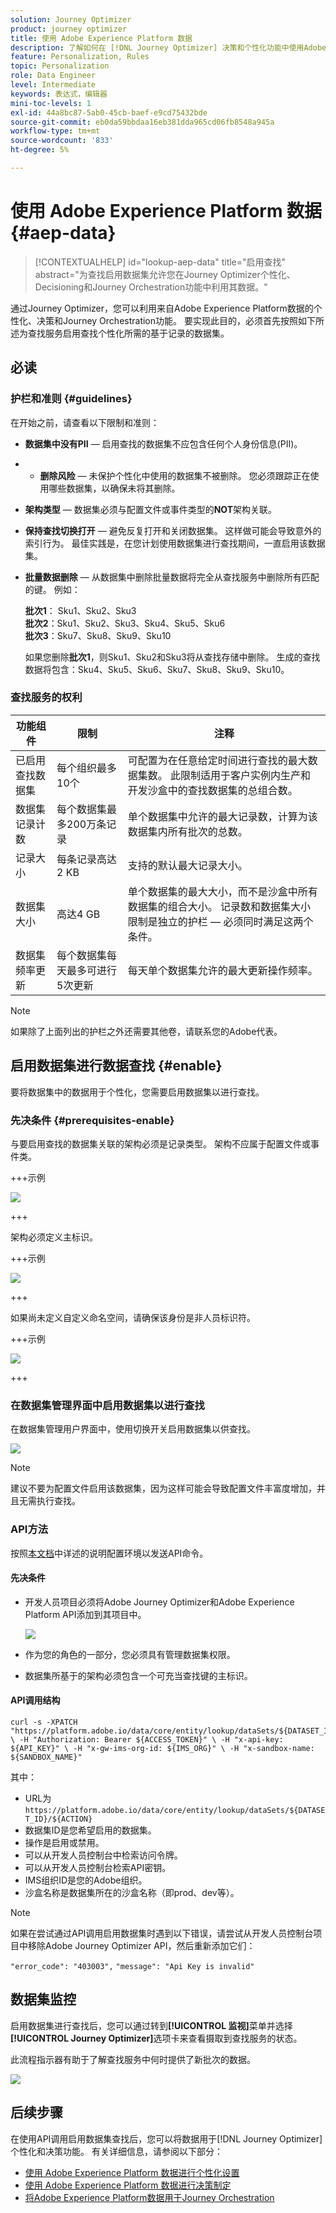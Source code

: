 ```yaml
---
solution: Journey Optimizer
product: journey optimizer
title: 使用 Adobe Experience Platform 数据
description: 了解如何在 [!DNL Journey Optimizer] 决策和个性化功能中使用Adobe Experience Platform数据集。
feature: Personalization, Rules
topic: Personalization
role: Data Engineer
level: Intermediate
keywords: 表达式，编辑器
mini-toc-levels: 1
exl-id: 44a8bc87-5ab0-45cb-baef-e9cd75432bde
source-git-commit: eb0da59bbdaa16eb381dda965cd06fb8548a945a
workflow-type: tm+mt
source-wordcount: '833'
ht-degree: 5%

---
```


# 使用 Adobe Experience Platform 数据 {#aep-data}

>[!CONTEXTUALHELP]
>id="lookup-aep-data"
>title="启用查找"
>abstract="为查找启用数据集允许您在Journey Optimizer个性化、Decisioning和Journey Orchestration功能中利用其数据。"

通过Journey Optimizer，您可以利用来自Adobe Experience Platform数据的个性化、决策和Journey Orchestration功能。 要实现此目的，必须首先按照如下所述为查找服务启用查找个性化所需的基于记录的数据集。

## 必读

### 护栏和准则 {#guidelines}

在开始之前，请查看以下限制和准则：

* **数据集中没有PII** — 启用查找的数据集不应包含任何个人身份信息(PII)。

* 
   * **删除风险** — 未保护个性化中使用的数据集不被删除。 您必须跟踪正在使用哪些数据集，以确保未将其删除。

* **架构类型** — 数据集必须与配置文件或事件类型的&#x200B;**NOT**&#x200B;架构关联。

* **保持查找切换打开** — 避免反复打开和关闭数据集。 这样做可能会导致意外的索引行为。 最佳实践是，在您计划使用数据集进行查找期间，一直启用该数据集。

* **批量数据删除** — 从数据集中删除批量数据将完全从查找服务中删除所有匹配的键。 例如：

  **批次1**： Sku1、Sku2、Sku3\
  **批次2**：Sku1、Sku2、Sku3、Sku4、Sku5、Sku6\
  **批次3**：Sku7、Sku8、Sku9、Sku10

  如果您删除&#x200B;**批次1**，则Sku1、Sku2和Sku3将从查找存储中删除。 生成的查找数据将包含：Sku4、Sku5、Sku6、Sku7、Sku8、Sku9、Sku10。

### 查找服务的权利

| 功能组件 | 限制 | 注释 |
| ------- | ------- | ------- |
| 已启用查找数据集 | 每个组织最多10个 | 可配置为在任意给定时间进行查找的最大数据集数。 此限制适用于客户实例内生产和开发沙盒中的查找数据集的总组合数。 |
| 数据集记录计数 | 每个数据集最多200万条记录 | 单个数据集中允许的最大记录数，计算为该数据集内所有批次的总数。 |
| 记录大小 | 每条记录高达2 KB | 支持的默认最大记录大小。 |
| 数据集大小 | 高达4 GB | 单个数据集的最大大小，而不是沙盒中所有数据集的组合大小。 记录数和数据集大小限制是独立的护栏 — 必须同时满足这两个条件。 |
| 数据集频率更新 | 每个数据集每天最多可进行5次更新 | 每天单个数据集允许的最大更新操作频率。 |

>[!NOTE]
>
>如果除了上面列出的护栏之外还需要其他卷，请联系您的Adobe代表。

## 启用数据集进行数据查找 {#enable}

要将数据集中的数据用于个性化，您需要启用数据集以进行查找。

### 先决条件 {#prerequisites-enable}

与要启用查找的数据集关联的架构必须是记录类型。 架构不应属于配置文件或事件类。

+++示例

![](assets/data-lookup-schema.png)

+++

架构必须定义主标识。

+++示例

![](assets/data-lookup-primary.png)

+++

如果尚未定义自定义命名空间，请确保该身份是非人员标识符。

+++示例

![](assets/aep-data-namespace.png)

+++

### 在数据集管理界面中启用数据集以进行查找

在数据集管理用户界面中，使用切换开关启用数据集以供查找。

![](assets/aep-data-enable.png)

>[!NOTE]
>
>建议不要为配置文件启用该数据集，因为这样可能会导致配置文件丰富度增加，并且无需执行查找。

### API方法

按照[本文档](https://developer.adobe.com/journey-optimizer-apis/references/authentication/)中详述的说明配置环境以发送API命令。

#### 先决条件

* 开发人员项目必须将Adobe Journey Optimizer和Adobe Experience Platform API添加到其项目中。

  ![](assets/aep-data-api.png)

* 作为您的角色的一部分，您必须具有管理数据集权限。

* 数据集所基于的架构必须包含一个可充当查找键的主标识。

#### API调用结构

```shell
curl -s -XPATCH "https://platform.adobe.io/data/core/entity/lookup/dataSets/${DATASET_ID}/${ACTION}" \ -H "Authorization: Bearer ${ACCESS_TOKEN}" \ -H "x-api-key: ${API_KEY}" \ -H "x-gw-ims-org-id: ${IMS_ORG}" \ -H "x-sandbox-name: ${SANDBOX_NAME}" 
```

其中：

* URL为`https://platform.adobe.io/data/core/entity/lookup/dataSets/${DATASET_ID}/${ACTION}`
* 数据集ID是您希望启用的数据集。
* 操作是启用或禁用。
* 可以从开发人员控制台中检索访问令牌。
* 可以从开发人员控制台检索API密钥。
* IMS组织ID是您的Adobe组织。
* 沙盒名称是数据集所在的沙盒名称（即prod、dev等）。

>[!NOTE]
>
>如果在尝试通过API调用启用数据集时遇到以下错误，请尝试从开发人员控制台项目中移除Adobe Journey Optimizer API，然后重新添加它们：
>
>`"error_code": "403003",`
>`"message": "Api Key is invalid"`

## 数据集监控

启用数据集进行查找后，您可以通过转到&#x200B;**[!UICONTROL 监视]**&#x200B;菜单并选择&#x200B;**[!UICONTROL Journey Optimizer]**&#x200B;选项卡来查看摄取到查找服务的状态。

此流程指示器有助于了解查找服务中何时提供了新批次的数据。

![](assets/aep-data-monitoring.png)

## 后续步骤

在使用API调用启用数据集查找后，您可以将数据用于[!DNL Journey Optimizer]个性化和决策功能。 有关详细信息，请参阅以下部分：

* [使用 Adobe Experience Platform 数据进行个性化设置](../personalization/aep-data-perso.md)
* [使用 Adobe Experience Platform 数据进行决策制定](../experience-decisioning/aep-data-exd.md)
* [将Adobe Experience Platform数据用于Journey Orchestration](../building-journeys/dataset-lookup.md)
